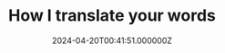 ---
title: "How I translate your words"
date: "2024-04-20T00:41:51.000000Z"
description: "20 Apr 2024 • 22 min read A few weeks ago, after a few months of work, I finally published Polish translation of Meta in Myanmar series by Erin Kissane. This…"
link: "https://blog.lukaszwojcik.net/how-i-translate-your-words/"
---